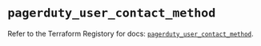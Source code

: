 # `pagerduty_user_contact_method`

Refer to the Terraform Registory for docs: [`pagerduty_user_contact_method`](https://registry.terraform.io/providers/pagerduty/pagerduty/3.1.0/docs/resources/user_contact_method).
